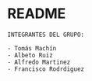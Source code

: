 # README #
	INTEGRANTES DEL GRUPO:

	- Tomás Machín
	- Albeto Ruiz
	- Alfredo Martinez	
	- Francisco Rodrdiguez


	
